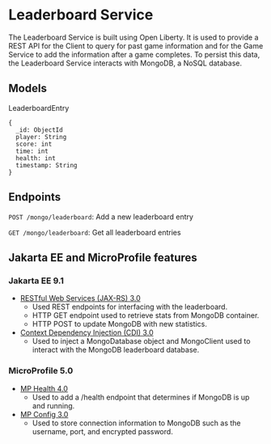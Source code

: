 # Leaderboard Service

The Leaderboard Service is built using Open Liberty. It is used to provide a REST API for the Client to query for past game information and for the Game Service to add the information after a game completes. To persist this data, the Leaderboard Service interacts with MongoDB, a NoSQL database.

## Models

LeaderboardEntry
```
{
  _id: ObjectId
  player: String
  score: int
  time: int
  health: int
  timestamp: String
}
```

## Endpoints

`POST /mongo/leaderboard`: Add a new leaderboard entry

`GET /mongo/leaderboard`: Get all leaderboard entries

## Jakarta EE and MicroProfile features

### Jakarta EE 9.1
- [RESTful Web Services (JAX-RS) 3.0](https://jakarta.ee/specifications/restful-ws/)
    -	Used REST endpoints for interfacing with the leaderboard.
    -	HTTP GET endpoint used to retrieve stats from MongoDB container.
    -	HTTP POST to update MongoDB with new statistics.
- [Context Dependency Injection (CDI) 3.0](https://jakarta.ee/specifications/cdi/3.0/)
    - Used to inject a MongoDatabase object and MongoClient used to interact with the MongoDB leaderboard database.

### MicroProfile 5.0
- [MP Health 4.0](https://download.eclipse.org/microprofile/microprofile-health-4.0/microprofile-health-spec-4.0.html)
    -	Used to add a /health endpoint that determines if MongoDB is up and running.
- [MP Config 3.0](https://download.eclipse.org/microprofile/microprofile-config-3.0/microprofile-config-spec-3.0.html)
    - Used to store connection information to MongoDB such as the username, port, and encrypted password.